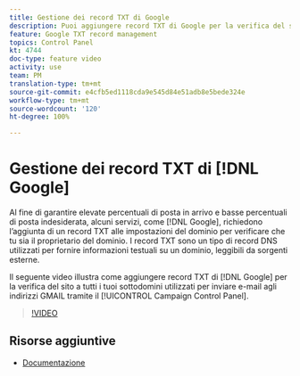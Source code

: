 ```yaml
---
title: Gestione dei record TXT di Google
description: Puoi aggiungere record TXT di Google per la verifica del sito a tutti i tuoi sottodomini utilizzati per inviare e-mail agli indirizzi GMAIL tramite il Pannello di controllo Campaign.
feature: Google TXT record management
topics: Control Panel
kt: 4744
doc-type: feature video
activity: use
team: PM
translation-type: tm+mt
source-git-commit: e4cfb5ed1118cda9e545d84e51adb8e5bede324e
workflow-type: tm+mt
source-wordcount: '120'
ht-degree: 100%

---
```



# Gestione dei record TXT di [!DNL Google]

Al fine di garantire elevate percentuali di posta in arrivo e basse percentuali di posta indesiderata, alcuni servizi, come [!DNL Google], richiedono l’aggiunta di un record TXT alle impostazioni del dominio per verificare che tu sia il proprietario del dominio. I record TXT sono un tipo di record DNS utilizzati per fornire informazioni testuali su un dominio, leggibili da sorgenti esterne.

Il seguente video illustra come aggiungere record TXT di [!DNL Google] per la verifica del sito a tutti i tuoi sottodomini utilizzati per inviare e-mail agli indirizzi GMAIL tramite il [!UICONTROL Campaign Control Panel].

>[!VIDEO](https://video.tv.adobe.com/v/32369?quality=12)

## Risorse aggiuntive

* [Documentazione](https://docs.adobe.com/content/help/it-IT/control-panel/using/subdomains-and-certificates/managing-txt-records.html)
